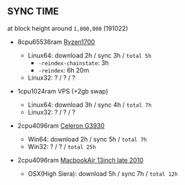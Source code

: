 SYNC TIME
---------
at block height around `1,000,000` (191022)

- 8cpu65536ram [Ryzen1700](https://en.wikichip.org/wiki/amd/ryzen_7/1700)
  * Linux64: download 2h / sync 3h / `total 5h`
    - `-reindex-chainstate`: 3h
    - `-reindex`: 6h 20m 
  * Linux32: ? / ? / ?

- 1cpu1024ram VPS (+2gb swap)
  * Linux64: download 3h / sync 4h / `total 7h`
  * Linux32: ? / ? / ?

- 2cpu4096ram [Celeron G3930](https://en.wikichip.org/wiki/intel/celeron/g3930)
  * Win64: download 2h / sync 5h / `total 7h`
  * Win32: ? / ? / `total 25h`

- 2cpu4096ram [MacbookAir 13inch late 2010](https://support.apple.com/kb/sp618)
  * OSX(High Siera): download 5h / sync 7h / `total 12h`
  
